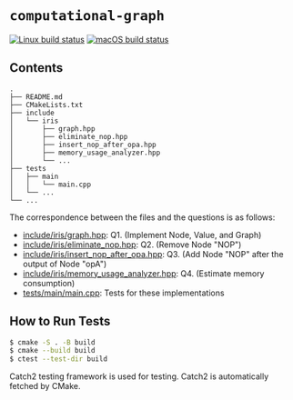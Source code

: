 # `computational-graph`

[![Linux build status](https://github.com/acd1034/computational-graph/actions/workflows/linux-build.yml/badge.svg)](https://github.com/acd1034/computational-graph/actions/workflows/linux-build.yml)
[![macOS build status](https://github.com/acd1034/computational-graph/actions/workflows/macos-build.yml/badge.svg)](https://github.com/acd1034/computational-graph/actions/workflows/macos-build.yml)

## Contents

```
.
├── README.md
├── CMakeLists.txt
├── include
│   └── iris
│       ├── graph.hpp
│       ├── eliminate_nop.hpp
│       ├── insert_nop_after_opa.hpp
│       ├── memory_usage_analyzer.hpp
│       └── ...
├── tests
│   ├── main
│   │   └── main.cpp
│   └── ...
└── ...
```

The correspondence between the files and the questions is as follows:

- [include/iris/graph.hpp](include/iris/graph.hpp):
  Q1. (Implement Node, Value, and Graph)
- [include/iris/eliminate_nop.hpp](include/iris/eliminate_nop.hpp):
  Q2. (Remove Node "NOP")
- [include/iris/insert_nop_after_opa.hpp](include/iris/insert_nop_after_opa.hpp):
  Q3. (Add Node "NOP" after the output of Node "opA")
- [include/iris/memory_usage_analyzer.hpp](include/iris/memory_usage_analyzer.hpp):
  Q4. (Estimate memory consumption)
- [tests/main/main.cpp](tests/main/main.cpp):
  Tests for these implementations

## How to Run Tests

```sh
$ cmake -S . -B build
$ cmake --build build
$ ctest --test-dir build
```

Catch2 testing framework is used for testing. Catch2 is automatically fetched by CMake.
